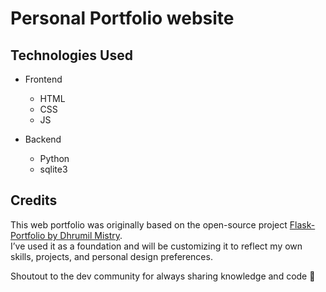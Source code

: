 # Personal Portfolio website

## Technologies Used
- Frontend
    - HTML
    - CSS
    - JS

- Backend
    - Python
    - sqlite3

    
## Credits

This web portfolio was originally based on the open-source project [Flask-Portfolio by Dhrumil Mistry](https://github.com/dmdhrumilmistry/Flask-Portfolio).  
I’ve used it as a foundation and will be customizing it to reflect my own skills, projects, and personal design preferences.

Shoutout to the dev community for always sharing knowledge and code 🙌
